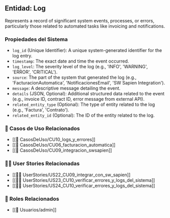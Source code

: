 ## Entidad: Log

Represents a record of significant system events, processes, or errors, particularly those related to automated tasks like invoicing and notifications.

### Propiedades del Sistema

- `log_id` (Unique Identifier): A unique system-generated identifier for the log entry.
- `timestamp`: The exact date and time the event occurred.
- `log_level`: The severity level of the log (e.g., 'INFO', 'WARNING', 'ERROR', 'CRITICAL').
- `source`: The part of the system that generated the log (e.g., 'FacturacionAutomatica', 'NotificacionesEmail', 'SW Sapien Integration').
- `message`: A descriptive message detailing the event.
- `details` (JSON, Optional): Additional structured data related to the event (e.g., invoice ID, contract ID, error message from external API).
- `related_entity_type` (Optional): The type of entity related to the log (e.g., 'Factura', 'Contrato').
- `related_entity_id` (Optional): The ID of the entity related to the log.

### 🔁 Casos de Uso Relacionados
- [[📄 CasosDeUso/CU10_logs_y_errores]]
- [[📄 CasosDeUso/CU06_facturacion_automatica]]
- [[📄 CasosDeUso/CU09_integracion_swsapien]]

### 🧑‍💻 User Stories Relacionadas
- [[🧑‍💻 UserStories/US22_CU09_integrar_con_sw_sapien]]
- [[🧑‍💻 UserStories/US23_CU10_verificar_errores_y_logs_del_sistema]]
- [[🧑‍💻 UserStories/US24_CU10_verificar_errores_y_logs_del_sistema]]

### 👥 Roles Relacionados
- [[👥 Usuarios/admin]]